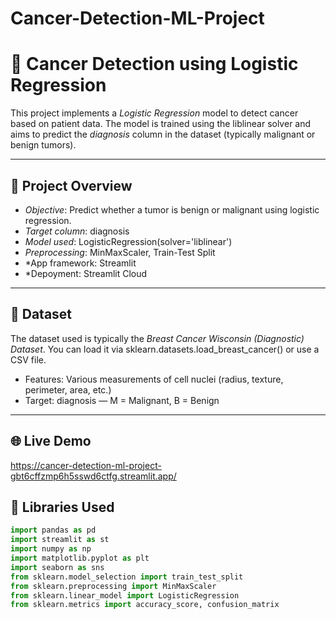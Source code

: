 # Cancer-Detection-ML-Project
# 🧬 Cancer Detection using Logistic Regression

This project implements a *Logistic Regression* model to detect cancer based on patient data. The model is trained using the liblinear solver and aims to predict the *diagnosis* column in the dataset (typically malignant or benign tumors).

---

## 📌 Project Overview

- *Objective*: Predict whether a tumor is benign or malignant using logistic regression.
- *Target column*: diagnosis
- *Model used*: LogisticRegression(solver='liblinear')
- *Preprocessing*: MinMaxScaler, Train-Test Split
- *App framework: Streamlit
- *Depoyment: Streamlit Cloud

---

## 🧪 Dataset

The dataset used is typically the *Breast Cancer Wisconsin (Diagnostic) Dataset*. You can load it via sklearn.datasets.load_breast_cancer() or use a CSV file.

- Features: Various measurements of cell nuclei (radius, texture, perimeter, area, etc.)
- Target: diagnosis — M = Malignant, B = Benign

---
## 🌐 Live Demo
 https://cancer-detection-ml-project-gbt6cffzmp6h5sswd6ctfg.streamlit.app/
## 🔧 Libraries Used

```python
import pandas as pd
import streamlit as st
import numpy as np
import matplotlib.pyplot as plt
import seaborn as sns
from sklearn.model_selection import train_test_split
from sklearn.preprocessing import MinMaxScaler
from sklearn.linear_model import LogisticRegression
from sklearn.metrics import accuracy_score, confusion_matrix
